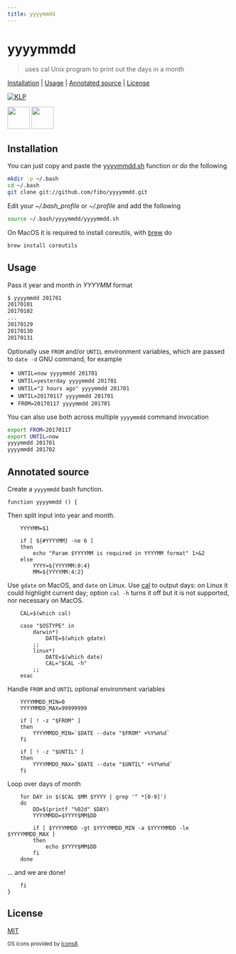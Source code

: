 ```yaml
---
title: yyyymmdd
---
```

# yyyymmdd

> uses cal Unix program to print out the days in a month

[Installation](#installation) |
[Usage](#usage) |
[Annotated source](#annotated-source) |
[License](#license)

[![KLP](https://img.shields.io/badge/kiss-literate-orange.svg)](http://g14n.info/kiss-literate-programming)

<img src="https://rawgit.com/fibo/os-icons8/master/Apple-50.png" width="50" height="50" /> <img src="https://rawgit.com/fibo/os-icons8/master/Linux-50.png" width="50" height="50" />

## Installation

You can just copy and paste the [yyyymmdd.sh](https://github.com/fibo/yyyymmdd/blob/master/yyyymmdd.sh) function or do the following

```bash
mkdir -p ~/.bash
cd ~/.bash
git clone git://github.com/fibo/yyyymmdd.git
```

Edit your *~/.bash_profile* or *~/.profile* and add the following

```bash
source ~/.bash/yyyymmdd/yyyymmdd.sh
```

On MacOS it is required to install coreutils, with [brew] do

```bash
brew install coreutils
```

## Usage

Pass it year and month in *YYYYMM* format

```bash
$ yyyymmdd 201701
20170101
20170102
...
20170129
20170130
20170131
```

Optionally use `FROM` and/or `UNTIL` environment variables,
which are passed to `date -d` GNU command, for example

* `UNTIL=now yyyymmdd 201701`
* `UNTIL=yesterday yyyymmdd 201701`
* `UNTIL="2 hours ago" yyyymmdd 201701`
* `UNTIL=20170117 yyyymmdd 201701`
* `FROM=20170117 yyyymmdd 201701`

You can also use both across multiple `yyyymmdd` command invocation

```bash
export FROM=20170117
export UNTIL=now
yyyymmdd 201701
yyyymmdd 201702
```

## Annotated source

Create a `yyyymmdd` bash function.

    function yyyymmdd () {

Then split input into year and month.

        YYYYMM=$1

        if [ ${#YYYYMM} -ne 6 ]
        then
            echo "Param $YYYYMM is required in YYYYMM format" 1>&2
        else
            YYYY=${YYYYMM:0:4}
            MM=${YYYYMM:4:2}

Use `gdate` on MacOS, and `date` on Linux.
Use [cal] to output days: on Linux it could highlight current day;
option `cal -h` turns it off but it is not supported, nor necessary on MacOS.


        CAL=$(which cal)

        case "$OSTYPE" in
            darwin*)
                DATE=$(which gdate)
            ;;
            linux*)
                DATE=$(which date)
                CAL="$CAL -h"
            ;;
        esac

Handle `FROM` and `UNTIL` optional environment variables

        YYYYMMDD_MIN=0
        YYYYMMDD_MAX=99999999

        if [ ! -z "$FROM" ]
        then
            YYYYMMDD_MIN=`$DATE --date "$FROM" +%Y%m%d`
        fi

        if [ ! -z "$UNTIL" ]
        then
            YYYYMMDD_MAX=`$DATE --date "$UNTIL" +%Y%m%d`
        fi

Loop over days of month

        for DAY in $($CAL $MM $YYYY | grep '^ *[0-9]')
        do
            DD=$(printf "%02d" $DAY)
            YYYYMMDD=$YYYY$MM$DD

            if [ $YYYYMMDD -gt $YYYYMMDD_MIN -a $YYYYMMDD -le $YYYYMMDD_MAX ]
            then
                echo $YYYY$MM$DD
            fi
        done

... and we are done!

        fi
    }

## License

[MIT](http://g14n.info/mit-license)

<sub>OS icons provided by <a href="https://icons8.com/">icons8</a>.</sub>

[cal]: https://en.wikipedia.org/wiki/Cal_(Unix) "cal"
[brew]: https://brew.sh/ "brew"
